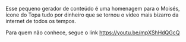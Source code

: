 Esse pequeno gerador de conteúdo é uma homenagem para o Moisés, ícone do Topa tudo por dinheiro que se tornou o vídeo mais bizarro da internet de todos os tempos.

Para quem não conhece, segue o link https://youtu.be/mpXShHdQGcQ